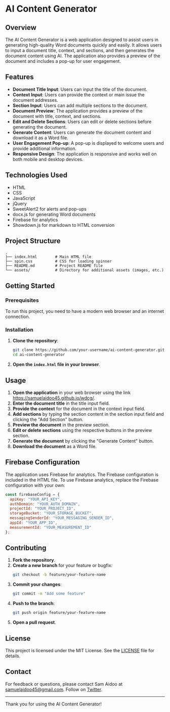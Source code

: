 # AI Content Generator

## Overview

The AI Content Generator is a web application designed to assist users in generating high-quality Word documents quickly and easily. It allows users to input a document title, context, and sections, and then generates the document content using AI. The application also provides a preview of the document and includes a pop-up for user engagement.

## Features

- **Document Title Input**: Users can input the title of the document.
- **Context Input**: Users can provide the context or main issue the document addresses.
- **Section Input**: Users can add multiple sections to the document.
- **Document Preview**: The application provides a preview of the document with title, context, and sections.
- **Edit and Delete Sections**: Users can edit or delete sections before generating the document.
- **Generate Content**: Users can generate the document content and download it as a Word file.
- **User Engagement Pop-up**: A pop-up is displayed to welcome users and provide additional information.
- **Responsive Design**: The application is responsive and works well on both mobile and desktop devices.

## Technologies Used

- HTML
- CSS
- JavaScript
- jQuery
- SweetAlert2 for alerts and pop-ups
- docx.js for generating Word documents
- Firebase for analytics
- Showdown.js for markdown to HTML conversion

## Project Structure

```
.
├── index.html        # Main HTML file
├── spin.css          # CSS for loading spinner
├── README.md         # Project README file
└── assets/           # Directory for additional assets (images, etc.)
```

## Getting Started

### Prerequisites

To run this project, you need to have a modern web browser and an internet connection.

### Installation

1. **Clone the repository**:
   ```bash
   git clone https://github.com/your-username/ai-content-generator.git
   cd ai-content-generator
   ```

2. **Open the `index.html` file in your browser**.

## Usage

1. **Open the application** in your web browser using the link https://samuelaidoo45.github.io/wdcg/.
2. **Enter the document title** in the title input field.
3. **Provide the context** for the document in the context input field.
4. **Add sections** by typing the section content in the section input field and clicking the "Add Section" button.
5. **Preview the document** in the preview section.
6. **Edit or delete sections** using the respective buttons in the preview section.
7. **Generate the document** by clicking the "Generate Content" button.
8. **Download the document** as a Word file.

## Firebase Configuration

The application uses Firebase for analytics. The Firebase configuration is included in the HTML file. To use Firebase analytics, replace the Firebase configuration with your own:

```javascript
const firebaseConfig = {
  apiKey: "YOUR_API_KEY",
  authDomain: "YOUR_AUTH_DOMAIN",
  projectId: "YOUR_PROJECT_ID",
  storageBucket: "YOUR_STORAGE_BUCKET",
  messagingSenderId: "YOUR_MESSAGING_SENDER_ID",
  appId: "YOUR_APP_ID",
  measurementId: "YOUR_MEASUREMENT_ID"
};
```

## Contributing

1. **Fork the repository**.
2. **Create a new branch** for your feature or bugfix:
   ```bash
   git checkout -b feature/your-feature-name
   ```
3. **Commit your changes**:
   ```bash
   git commit -m "Add some feature"
   ```
4. **Push to the branch**:
   ```bash
   git push origin feature/your-feature-name
   ```
5. **Open a pull request**.

## License

This project is licensed under the MIT License. See the [LICENSE](LICENSE) file for details.

## Contact

For feedback or questions, please contact Sam Aidoo at [samuelaidoo45@gmail.com](mailto:samuelaidoo45@gmail.com). Follow on [Twitter](https://twitter.com/_samuelaidoo).

---

Thank you for using the AI Content Generator!